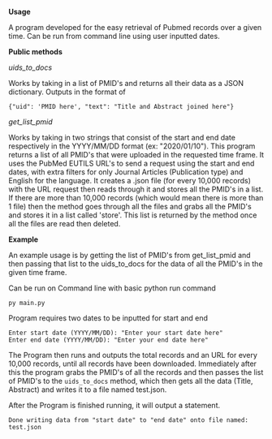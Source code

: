 **Usage**

A program developed for the easy retrieval of Pubmed records over a given time. Can be run from command line using user inputted dates.

**Public methods**

*uids_to_docs*

Works by taking in a list of PMID's and returns all their data as a JSON dictionary. Outputs in the format of 
```
{"uid": 'PMID here', "text": "Title and Abstract joined here"}
```

*get_list_pmid*

Works by taking in two strings that consist of the start and end date respectively in the YYYY/MM/DD format (ex: "2020/01/10"). This program returns a list of all PMID's that were uploaded in the requested time frame. It uses the PubMed EUTILS URL's to send a request using the start and end dates, with extra filters for only Journal Articles (Publication type) and English for the language. It creates a .json file (for every 10,000 records) with the URL request then reads through it and stores all the PMID's in a list. If there are more than 10,000 records (which would mean there is more than 1 file) then the method goes through all the files and grabs all the PMID's and stores it in a list called 'store'. This list is returned by the method once all the files are read then deleted.

**Example**

An example usage is by getting the list of PMID's from get_list_pmid and then passing that list to the uids_to_docs for the data of all the PMID's in the given time frame.

Can be run on Command line with basic python run command
```
py main.py
```

Program requires two dates to be inputted for start and end
```
Enter start date (YYYY/MM/DD): "Enter your start date here"
Enter end date (YYYY/MM/DD): "Enter your end date here"
```

The Program then runs and outputs the total records and an URL for every 10,000 records, until all records have been downloaded. Immediately after this the program grabs the PMID's of all the records and then passes the list of PMID's to the ```uids_to_docs``` method, which then gets all the data (Title, Abstract) and writes it to a file named test.json.

After the Program is finished running, it will output a statement.
```
Done writing data from "start date" to "end date" onto file named: test.json
```
